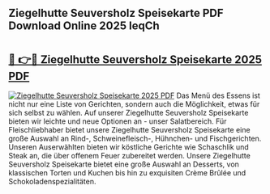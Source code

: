 ## Ziegelhutte Seuversholz Speisekarte PDF Download Online 2025 leqCh

# <h2><a href="http://gc7xtz.nevu.top/?p=Ziegelhutte+Seuversholz+Speisekarte">🔗 👉🔴 Ziegelhutte Seuversholz Speisekarte 2025 PDF</a></h2>

[![Ziegelhutte Seuversholz Speisekarte 2025 PDF](https://i.imgur.com/dBaPXMq.png)](http://gc7xtz.nevu.top/?p=Ziegelhutte+Seuversholz+Speisekarte)
Das Menü des Essens ist nicht nur eine Liste von Gerichten, sondern auch die Möglichkeit, etwas für sich selbst zu wählen. Auf unserer Ziegelhutte Seuversholz Speisekarte bieten wir leichte und neue Optionen an - unser Salatbereich. Für Fleischliebhaber bietet unsere Ziegelhutte Seuversholz Speisekarte eine große Auswahl an Rind-, Schweinefleisch-, Hühnchen- und Fischgerichten. Unseren Auserwählten bieten wir köstliche Gerichte wie Schaschlik und Steak an, die über offenem Feuer zubereitet werden. Unsere Ziegelhutte Seuversholz Speisekarte bietet eine große Auswahl an Desserts, von klassischen Torten und Kuchen bis hin zu exquisiten Crème Brûlée und Schokoladenspezialitäten.

